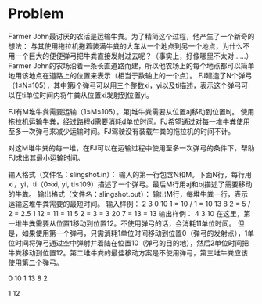 # Problem

Farmer John最讨厌的农活是运输牛粪。为了精简这个过程，他产生了一个新奇的想法：
与其使用拖拉机拖着装满牛粪的大车从一个地点到另一个地点，为什么不用一个巨大的便便弹弓把牛粪直接发射过去呢？（事实上，好像哪里不太对……）
Farmer John的农场沿着一条长直道路而建，所以他农场上的每个地点都可以简单地用该地点在道路上的位置来表示（相当于数轴上的一个点）。
FJ建造了N个弹弓（1≤N≤105），其中第i个弹弓可以用三个整数xi，yi以及ti描述，表示这个弹弓可以在ti单位时间内将牛粪从位置xi发射到位置yi。

FJ有M堆牛粪需要运输（1≤M≤105）。第j堆牛粪需要从位置aj移动到位置bj。
使用拖拉机运输牛粪，经过路程d需要消耗d单位时间。FJ希望通过对每一堆牛粪使用至多一次弹弓来减少运输时间。FJ驾驶没有装载牛粪的拖拉机的时间不计。

对这M堆牛粪的每一堆，在FJ可以在运输过程中使用至多一次弹弓的条件下，帮助FJ求出其最小运输时间。

输入格式（文件名：slingshot.in）：
输入的第一行包含N和M。下面N行，每行用xi，yi，ti（0≤xi, yi, ti≤109）描述了一个弹弓。最后M行用aj和bj描述了需要移动的牛粪。
输出格式（文件名：slingshot.out）：
输出M行，每堆牛粪一行，表示运输这堆牛粪需要的最短时间。
输入样例：
2 3
0 10 1 = 10 / 1 = 10
13 8 2 = 5 / 2 = 2.5
1 12 = 11 = 11
5 2  = 3 = 3
20 7 = 13 = 13
输出样例：
4
3
10
在这里，第一堆牛粪需要从位置1移动到位置12。不使用弹弓的话，会消耗11单位时间。
但是，如果使用第一个弹弓，只需消耗1单位时间移动到位置0（弹弓的发射点），1单位时间将弹弓通过空中弹射并着陆在位置10（弹弓的目的地），然后2单位时间把牛粪移动到位置12。第二堆牛粪的最佳移动方案是不使用弹弓，第三堆牛粪应该使用第二个弹弓。


0 10 1    13 8 2

1 12